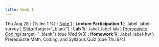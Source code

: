 ```yaml
---
title: Week 1
---
```


Thu Aug 28
: {% lec 1 %}
    : [Note 1](https://ds100.org/course-notes/intro_lec/introduction.html)
: **Lecture Participation 1**{: .label .label-survey } [Slido](https://app.sli.do/event/75CLwRjbhJQyk2WowynCtg){:target="_blank"}
: **Lab 1**{: .label .label-lab } [Prerequisite Coding](https://data100.datahub.berkeley.edu/hub/user-redirect/git-pull?repo=https%3A%2F%2Fgithub.com%2FDS-100%2Ffa25-student&branch=main&urlpath=lab%2Ftree%2Ffa25-student%2Flab%2Flab01%2Flab01.ipynb){:target="_blank"} (due Wed 9/3)
: **Homework 1**{: .label .label-hw } Prerequisite Math, Coding, and Syllabus Quiz (due Thu 9/4)
